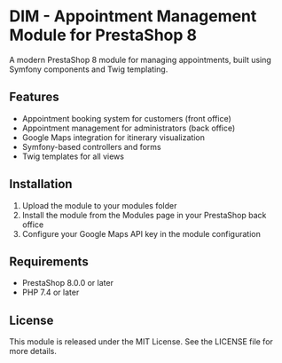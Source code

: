 
# DIM - Appointment Management Module for PrestaShop 8

A modern PrestaShop 8 module for managing appointments, built using Symfony components and Twig templating.

## Features

- Appointment booking system for customers (front office)
- Appointment management for administrators (back office)
- Google Maps integration for itinerary visualization
- Symfony-based controllers and forms
- Twig templates for all views

## Installation

1. Upload the module to your modules folder
2. Install the module from the Modules page in your PrestaShop back office
3. Configure your Google Maps API key in the module configuration

## Requirements

- PrestaShop 8.0.0 or later
- PHP 7.4 or later

## License

This module is released under the MIT License. See the LICENSE file for more details.
